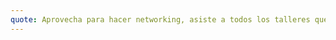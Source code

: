 ```yaml
---
quote: Aprovecha para hacer networking, asiste a todos los talleres que puedas, y si buscas trabajo deja tus datos en cada stand, seguro sales con trabajo y quédate hasta tarde que se pone sabroso….
---
```

